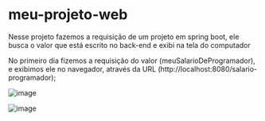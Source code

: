 # meu-projeto-web
Nesse projeto fazemos a requisição de um projeto em spring boot, ele busca o valor que está escrito no back-end e exibi na tela do computador

No primeiro dia fizemos a requisição do valor (meuSalarioDeProgramador), e exibimos ele no navegador, através da URL (http://localhost:8080/salario-programador);

![image](https://github.com/MuriloAlmeid/meu-projeto-web/assets/125038277/72a4e8f6-c40e-4add-97b6-4b8499522c43)

![image](https://github.com/MuriloAlmeid/meu-projeto-web/assets/125038277/ff8daff7-a2f6-462e-aca5-7be702b16d15)
